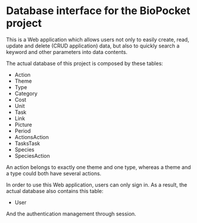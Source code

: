 # Database interface for the BioPocket project

This is a Web application which allows users not only to easily create, read, update and delete (CRUD application) data, but also to quickly search a keyword and other parameters into data contents.

The actual database of this project is composed by these tables: 

* Action
* Theme
* Type
* Category
* Cost
* Unit
* Task
* Link
* Picture
* Period
* ActionsAction
* TasksTask
* Species
* SpeciesAction

An action belongs to exactly one theme and one type, whereas a theme and a type could both have several actions.

In order to use this Web application, users can only sign in. As a result, the actual database also contains this table: 

* User

And the authentication management through session. 

